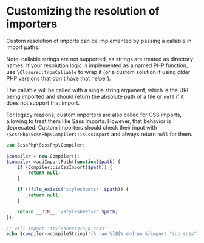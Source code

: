 # Customizing the resolution of importers

Custom resolution of imports can be implemented by passing a callable in
import paths.

Note: callable strings are not supported, as strings are treated as directory
names. If your resolution logic is implemented as a named PHP function, use
`\Closure::fromCallable` to wrap it (or a custom solution if using older PHP
versions that don't have that helper).

The callable will be called with a single string argument, which is the URI
being imported and should return the absolute path of a file or `null` if it
does not support that import.

For legacy reasons, custom importers are also called for CSS imports, allowing
to treat them like Sass imports. However, that behavior is deprecated. Custom
importers should check their input with `\ScssPhp\ScssPhp\Compiler::isCssImport`
and always return `null` for them.

```php
use ScssPhp\ScssPhp\Compiler;

$compiler = new Compiler();
$compiler->addImportPath(function($path) {
    if (Compiler::isCssImport($path)) {
        return null;
    }

    if (!file_exists('stylesheets/'.$path)) {
        return null;
    }

    return __DIR__.'/stylesheets/'.$path;
});

// will import 'stylesheets/sub.scss'
echo $compiler->compileString('{% raw %}@{% endraw %}import "sub.scss";')->getCss();
```
